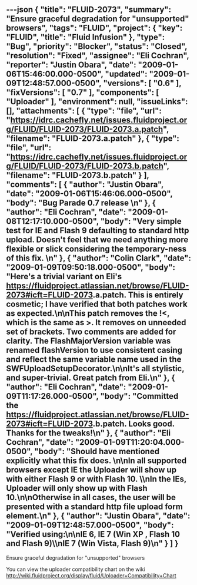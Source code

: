 ---json
{
  "title": "FLUID-2073",
  "summary": "Ensure graceful degradation for \"unsupported\" browsers",
  "tags": "FLUID",
  "project": {
    "key": "FLUID",
    "title": "Fluid Infusion"
  },
  "type": "Bug",
  "priority": "Blocker",
  "status": "Closed",
  "resolution": "Fixed",
  "assignee": "Eli Cochran",
  "reporter": "Justin Obara",
  "date": "2009-01-06T15:46:00.000-0500",
  "updated": "2009-01-09T12:48:57.000-0500",
  "versions": [
    "0.6"
  ],
  "fixVersions": [
    "0.7"
  ],
  "components": [
    "Uploader"
  ],
  "environment": null,
  "issueLinks": [],
  "attachments": [
    {
      "type": "file",
      "url": "https://idrc.cachefly.net/issues.fluidproject.org/FLUID/FLUID-2073/FLUID-2073.a.patch",
      "filename": "FLUID-2073.a.patch"
    },
    {
      "type": "file",
      "url": "https://idrc.cachefly.net/issues.fluidproject.org/FLUID/FLUID-2073/FLUID-2073.b.patch",
      "filename": "FLUID-2073.b.patch"
    }
  ],
  "comments": [
    {
      "author": "Justin Obara",
      "date": "2009-01-06T15:46:06.000-0500",
      "body": "Bug Parade 0.7 release&#x20;\n"
    },
    {
      "author": "Eli Cochran",
      "date": "2009-01-08T12:17:10.000-0500",
      "body": "Very simple test for IE and Flash 9 defaulting to standard http upload. Doesn't feel that we need anything more flexible or slick considering the temporary-ness of this fix.&#x20;\n"
    },
    {
      "author": "Colin Clark",
      "date": "2009-01-09T09:50:18.000-0500",
      "body": "Here's a trivial variant on Eli's <https://fluidproject.atlassian.net/browse/FLUID-2073#icft=FLUID-2073>.a.patch. This is entirely cosmetic; I have verified that both patches work as expected.\n\nThis patch removes the !<, which is the same as >. It removes on unneeded set of brackets. Two comments are added for clarity. The FlashMajorVersion variable was renamed flashVersion to use consistent casing and reflect the same variable name used in the SWFUploadSetupDecorator.\n\nIt's all stylistic, and super-trivial. Great patch from Eli.\n"
    },
    {
      "author": "Eli Cochran",
      "date": "2009-01-09T11:17:26.000-0500",
      "body": "Committed the <https://fluidproject.atlassian.net/browse/FLUID-2073#icft=FLUID-2073>.b.patch. Looks good. Thanks for the tweaks!\n"
    },
    {
      "author": "Eli Cochran",
      "date": "2009-01-09T11:20:04.000-0500",
      "body": "Should have mentioned explicitly what this fix does.&#x20;\n\nIn all supported browsers except IE the Uploader will show up with either Flash 9 or with Flash 10. \\\nIn the IEs, Uploader will only show up with Flash 10.\n\nOtherwise in all cases, the user will be presented with a standard http file upload form element.\n"
    },
    {
      "author": "Justin Obara",
      "date": "2009-01-09T12:48:57.000-0500",
      "body": "Verified using:\n\nIE 6, IE 7 (Win XP , Flash 10 and Flash 9)\\\nIE 7 (Win Vista, Flash  9)\n"
    }
  ]
}
---
Ensure graceful degradation for "unsupported" browsers

You can view the uploader compatibility chart on the wiki\
<http://wiki.fluidproject.org/display/fluid/Uploader+Compatibility+Chart>

        